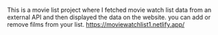 This is a movie list project where I fetched movie watch list data from an external API and then displayed the data on the website. you can add or remove films from your list.                                                                                                                                                                                  https://moviewatchlist1.netlify.app/      
 
